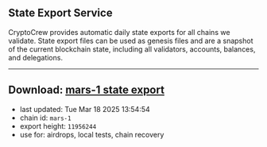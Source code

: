 ## State Export Service
CryptoCrew provides automatic daily state exports for all chains we validate. State export files can be used as genesis files and are a snapshot of the current blockchain state, including all validators, accounts, balances, and delegations.

---
**Download: [mars-1 state export](https://ccv-s3.nbg1.your-objectstorage.com/SERVICE/mars/mars-1_export_11956244.json)**
---

- last updated: Tue Mar 18 2025 13:54:54
- chain id: `mars-1`
- export height: `11956244`
- use for: airdrops, local tests, chain recovery
